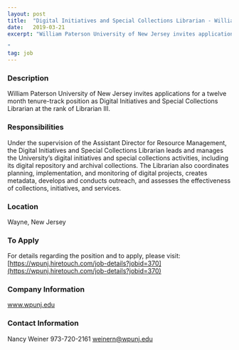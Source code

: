 ```yaml
---
layout: post
title:  "Digital Initiatives and Special Collections Librarian - William Paterson University of New Jersey"
date:   2019-03-21
excerpt: "William Paterson University of New Jersey invites applications for a twelve month tenure-track position as Digital Initiatives and Special Collections Librarian at the rank of Librarian III.

"
tag: job
---
```


### Description   

William Paterson University of New Jersey invites applications for a twelve month tenure-track position as Digital Initiatives and Special Collections Librarian at the rank of Librarian III.




### Responsibilities   

Under the supervision of the Assistant Director for Resource Management, the Digital Initiatives and Special Collections Librarian leads and manages the University’s digital initiatives and special collections activities, including its digital repository and archival collections. The Librarian also coordinates planning, implementation, and monitoring of digital projects, creates metadata, develops and conducts outreach, and assesses the effectiveness of collections, initiatives, and services.






### Location   

Wayne, New Jersey 




### To Apply   

For details regarding the position and to apply, please visit: [https://wpunj.hiretouch.com/job-details?jobid=370](https://wpunj.hiretouch.com/job-details?jobid=370)


### Company Information   

www.wpunj.edu


### Contact Information   

Nancy Weiner 973-720-2161 weinern@wpunj.edu 

